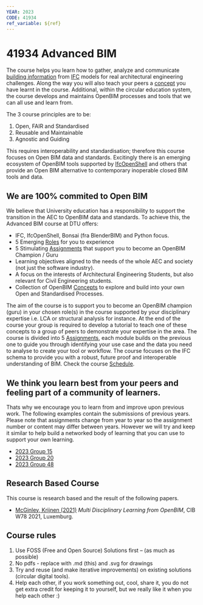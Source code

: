 ```yaml
---
YEAR: 2023
CODE: 41934
ref_variable: ${ref}
---
```


# 41934 Advanced BIM

The course helps you learn how to gather, analyze and communicate [building information] from [IFC] models for real architectural engineering challenges. Along the way you will also teach your peers a [concept] you have learnt in the course. Additional, within the circular education system, the course develops and maintains OpenBIM processes and tools that we can all use and learn from.

The 3 course principles are to be:

1. Open, FAIR and Standardised
2. Reusable and Maintainable
3. Agnostic and Guiding

This requires interoperability and standardisation; therefore this course focuses on Open BIM data and standards. Excitingly there is an emerging ecosystem of OpenBIM tools supported by [IfcOpenShell] and others that provide an Open BIM alternative to contemporary inoperable closed BIM tools and data.

## We are 100% commited to Open BIM
We believe that University education has a responsibility to support the transition in the AEC to OpenBIM data and standards. To achieve this, the Advanced BIM course at DTU offers:
* IFC, IfcOpenShell, Bonsai (fra BlenderBIM) and Python focus.
* 5 Emerging [Roles] for you to experience
* 5 Stimulating [Assignments] that support you to become an OpenBIM Champion / Guru
* Learning objectives aligned to the needs of the whole AEC and society (not just the software industry).
* A focus on the interests of Architectural Engineering Students, but also relevant for Civil Engineering students.
* Collection of OpenBIM [Concepts] to explore and build into your own Open and Standardised Processes.

The aim of the course is to support you to become an OpenBIM champion (guru) in your chosen role(s) in the course supported by your disciplinary expertise i.e. LCA or structural analysis for instance. At the end of the course your group is required to develop a tutorial to teach one of these concepts to a group of peers to demonstrate your expertise in the area. The course is divided into 5 [Assignments], each module builds on the previous one to guide you through identifying your use case and the data you need to analyse to create your tool or workflow. The course focuses on the IFC schema to provide you with a robust, future proof and interoperable understanding of BIM. Check the course [Schedule].

## We think you learn best from your peers and feeling part of a community of learners.
Thats why we encourage you to learn from and improve upon previous work. The following examples contain the submissions of previous years. Please note that assignments change from year to year so the assignment number or content may differ between years. However we will try and keep it similar to help build a networked body of learning that you can use to support your own learning.

* [2023 Group 15](https://github.com/frejahbarkler/dtu_course_41934_group15/tree/main)
* [2023 Group 20](https://github.com/leonschoene/41934_Advanced_BIM_Group_20/tree/main)
* [2023 Group 48](
https://github.com/KaareH/DTU_E23_41934_Advanced-BIM/tree/main/Assignments)

## Research Based Course
This course is research based and the result of the following papers.
* [McGinley, Krijnen (2021)] *Multi Disciplinary Learning from OpenBIM*, CIB W78 2021, Luxemburg.

## Course rules

1. Use FOSS (Free and Open Source) Solutions first – (as much as possible)
1. No pdfs - replace with .md (this) and .svg for drawings
1. Try and reuse (and make iterative improvements) on existing solutions (circular digital tools).
1. Help each other, if you work something out, cool, share it, you do not get extra credit for keeping it to yourself, but we really like it when you help each other :)


<!-- links -->

[Assignments]: /41934/Assignments
[IFC]: /41934/Concepts/IFC
[BPMN]: /41934/Concepts/BPMN
[Construction]: /41934/Focus/Construction
[Concepts]: /41934/Concepts
[concept]: /41934/Concepts
[Roles]: /41934/Roles/README.md
[building information]: /41934/Concepts/BIM
[IfcOpenShell]: /41934/Concepts/IfcOpenShell
[Schedule]: /41934/Schedule

<!--- papers ---> 
[McGinley, Krijnen (2021)]://www.researchgate.net/publication/355218194_Multi-disciplinary_learning_from_OpenBIM
